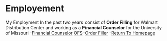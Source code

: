 # Employement
My Employment In the past two years consist of **Order Filling** for Walmart Distribution Center and working as a **Financial Counselor** for the University of Missouri
-[Financial Counselor](https://financialsuccess.missouri.edu/)
[OFS](https://www.google.com/url?sa=i&url=https%3A%2F%2Ffinancialsuccess.missouri.edu%2F&psig=AOvVaw0qxcL1YhyMwId6-x0nf30F&ust=1634933586510000&source=images&cd=vfe&ved=0CAsQjRxqFwoTCOCRlrKo3PMCFQAAAAAdAAAAABAK)-[Order Filler](https://careers.walmart.com/distribution-centers-and-drivers/distribution-centers)
-[Return To Homepage](./README.md)
